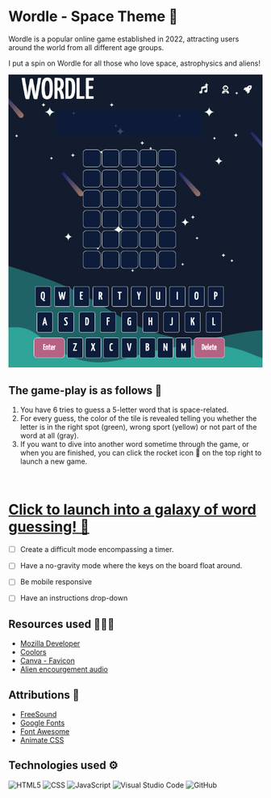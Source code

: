 # Wordle - Space Theme 🚀

Wordle is a popular online game established in 2022, attracting users around the world from all different age groups. 

I put a spin on Wordle for all those who love space, astrophysics and aliens!

![Image](/css/gamescreen.png)

## The game-play is as follows 👾

1. You have 6 tries to guess a 5-letter word that is space-related. 
2. For every guess, the color of the tile is revealed telling you whether the letter is in the right spot (green), wrong sport (yellow) or not part of the word at all (gray).
3. If you want to dive into another word sometime through the game, or when you are finished, you can click the rocket icon 🚀 on the top right to launch a new game. 

<br>

# [Click to launch into a galaxy of word guessing! 🌟](https://wordle-arya.netlify.app)

- [ ] Create a difficult mode encompassing a timer.
- [ ] Have a no-gravity mode where the keys on the board float around.
- [ ] Be mobile responsive
- [ ] Have an instructions drop-down


## Resources used 👩🏽‍💻
- [Mozilla Developer](https://developer.mozilla.org/en-US/)
- [Coolors](https://coolors.co/palettes/trending)
- [Canva - Favicon](https://www.canva.com/)
- [Alien encourgement audio](https://www.youtube.com/watch?v=k9zTr2MAFRg)

## Attributions 🛟
- [FreeSound](https://freesound.org/)
- [Google Fonts](https://fonts.google.com/)
- [Font Awesome](https://fontawesome.com/)
- [Animate CSS](https://animate.style/)

## Technologies used ⚙️
![HTML5](https://img.shields.io/badge/html5-%23E34F26.svg?style=for-the-badge&logo=html5&logoColor=white)
![CSS](https://img.shields.io/badge/CSS-239120?&style=for-the-badge&logo=css3&logoColor=white)
![JavaScript](https://img.shields.io/badge/javascript-%23323330.svg?style=for-the-badge&logo=javascript&logoColor=%23F7DF1E)
![Visual Studio Code](https://img.shields.io/badge/Visual%20Studio%20Code-0078d7.svg?style=for-the-badge&logo=visual-studio-code&logoColor=white)
![GitHub](https://img.shields.io/badge/GitHub-100000?style=for-the-badge&logo=github&logoColor=white)
